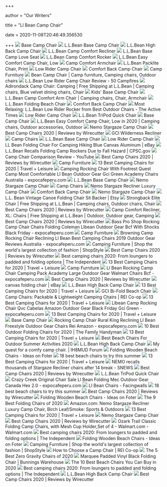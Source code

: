 +++
        
author = "Our Writers"
        
title = "Ll Bean Camp Chair"
        
date = 2020-11-08T20:46:49.356530
        
+++
[ ![](https://cdni.llbean.net/is/image/wim/287388_2608_41?hei=1095&wid=950&resMode=sharp2&defaultImage=llbstage/A0211793_2)](https://cdni.llbean.net/is/image/wim/287388_2608_41?hei=1095&wid=950&resMode=sharp2&defaultImage=llbstage/A0211793_2) Base Camp Chair
[ ![](https://cdni.llbean.net/is/image/wim/501883_890_41?hei=1095&wid=950&resMode=sharp2&defaultImage=llbstage/A0211793_2)](https://cdni.llbean.net/is/image/wim/501883_890_41?hei=1095&wid=950&resMode=sharp2&defaultImage=llbstage/A0211793_2) L.L.Bean Base Camp Chair
[ ![](https://cdni.llbean.net/is/image/wim/302324_0_46?hei=1095&wid=950&resMode=sharp2&defaultImage=llbstage/A0211793_2)](https://cdni.llbean.net/is/image/wim/302324_0_46?hei=1095&wid=950&resMode=sharp2&defaultImage=llbstage/A0211793_2) L.L.Bean High Back Camp Chair
[ ![](https://cdni.llbean.net/is/image/wim/302326_74_41?hei=1095&wid=950&resMode=sharp2&defaultImage=llbstage/A0211793_2)](https://cdni.llbean.net/is/image/wim/302326_74_41?hei=1095&wid=950&resMode=sharp2&defaultImage=llbstage/A0211793_2) L.L.Bean Camp Comfort Recliner
[ ![](https://cdni.llbean.net/is/image/wim/503570_0_47?hei=1095&wid=950&resMode=sharp2&defaultImage=llbstage/A0211793_2)](https://cdni.llbean.net/is/image/wim/503570_0_47?hei=1095&wid=950&resMode=sharp2&defaultImage=llbstage/A0211793_2) L.L.Bean Base Camp Love Seat
[ ![](https://cdni.llbean.net/is/image/wim/287410_2608_41?hei=1095&wid=950&resMode=sharp2&defaultImage=llbstage/A0211793_2)](https://cdni.llbean.net/is/image/wim/287410_2608_41?hei=1095&wid=950&resMode=sharp2&defaultImage=llbstage/A0211793_2) L.L.Bean Camp Comfort Rocker
[ ![](https://cdni.llbean.net/is/image/wim/510662_0_46?hei=1095&wid=950&resMode=sharp2&defaultImage=llbstage/A0211793_2)](https://cdni.llbean.net/is/image/wim/510662_0_46?hei=1095&wid=950&resMode=sharp2&defaultImage=llbstage/A0211793_2) L.L.Bean Easy Comfort Camp Chair, Low
[ ![](https://cdni.llbean.net/is/image/wim/301147_0_44?hei=1095&wid=950&resMode=sharp2&defaultImage=llbstage/A0211793_2)](https://cdni.llbean.net/is/image/wim/301147_0_44?hei=1095&wid=950&resMode=sharp2&defaultImage=llbstage/A0211793_2) Camp Comfort Armchair
[ ![](https://cdni.llbean.net/is/image/wim/506073_39173_41?hei=1095&wid=950&resMode=sharp2&defaultImage=llbstage/A0211793_2)](https://cdni.llbean.net/is/image/wim/506073_39173_41?hei=1095&wid=950&resMode=sharp2&defaultImage=llbstage/A0211793_2) L.L.Bean Packlite Chair, Print
[ ![](https://cdni.llbean.net/is/image/wim/287393_2608_41?hei=1095&wid=950&resMode=sharp2&defaultImage=llbstage/A0211793_2)](https://cdni.llbean.net/is/image/wim/287393_2608_41?hei=1095&wid=950&resMode=sharp2&defaultImage=llbstage/A0211793_2) Low Rider Camp Chair
[ ![](https://cdni.llbean.net/is/image/wim/506327_890_41?hei=1095&wid=950&resMode=sharp2&defaultImage=llbstage/A0211793_2)](https://cdni.llbean.net/is/image/wim/506327_890_41?hei=1095&wid=950&resMode=sharp2&defaultImage=llbstage/A0211793_2) Comfort Back Camp Chair
[ ![](https://cdni.llbean.net/is/image/wim/510669_278_42?wid=262&hei=302&defaultImage=llbprod/A0211793_2&$A0203722$)](https://cdni.llbean.net/is/image/wim/510669_278_42?wid=262&hei=302&defaultImage=llbprod/A0211793_2&$A0203722$) Camp Furniture
[ ![](https://i.pinimg.com/originals/3d/38/72/3d38721957bf636ec9c63a798149d5c0.jpg)](https://i.pinimg.com/originals/3d/38/72/3d38721957bf636ec9c63a798149d5c0.jpg) Bean Camp Chair | Camp furniture, Camping chairs, Outdoor chairs
[ ![](https://50campfires.com/wp-content/uploads/2015/03/LLBeanRiderChair_feature-620x330.jpg)](https://50campfires.com/wp-content/uploads/2015/03/LLBeanRiderChair_feature-620x330.jpg) L.L.Bean Low Rider Camp Chair Review - 50 Campfires
[ ![](https://i.pinimg.com/originals/c2/d4/fa/c2d4fac3738cd1ebf4043ba29880f882.jpg)](https://i.pinimg.com/originals/c2/d4/fa/c2d4fac3738cd1ebf4043ba29880f882.jpg) Adirondack Camp Chair: Camping | Free Shipping at L.L.Bean | Camping chairs,  Blue velvet dining chairs, Chair
[ ![](https://cdni.llbean.net/is/image/wim/287391_6819_41?hei=1095&wid=950&resMode=sharp2&defaultImage=llbstage/A0211793_2)](https://cdni.llbean.net/is/image/wim/287391_6819_41?hei=1095&wid=950&resMode=sharp2&defaultImage=llbstage/A0211793_2) Kids' Base Camp Chair
[ ![](https://i.pinimg.com/originals/92/ce/a2/92cea2f4b8cb5d2d5e95dce9ec994d41.jpg)](https://i.pinimg.com/originals/92/ce/a2/92cea2f4b8cb5d2d5e95dce9ec994d41.jpg) L.L.Bean Camp Comfort Arm Chair | Camping chairs, Chair, Armchair
[ ![](https://cdni.llbean.net/is/image/wim/304542_0_45?hei=1095&wid=950&resMode=sharp2&defaultImage=llbstage/A0211793_2)](https://cdni.llbean.net/is/image/wim/304542_0_45?hei=1095&wid=950&resMode=sharp2&defaultImage=llbstage/A0211793_2) L.L.Bean Folding Beach Chair
[ ![](https://cdni.llbean.net/is/image/wim/506327_0_46?hei=1095&wid=950&resMode=sharp2&defaultImage=llbstage/A0211793_2)](https://cdni.llbean.net/is/image/wim/506327_0_46?hei=1095&wid=950&resMode=sharp2&defaultImage=llbstage/A0211793_2) Comfort Back Camp Chair
[ ![](https://thumbor.thedailymeal.com/TPxJIpFtjiTxR7FrZElR1tmqx68=//https://www.theactivetimes.com/sites/default/files/images/3_llbeanrocker_amazon_ss.png)](https://thumbor.thedailymeal.com/TPxJIpFtjiTxR7FrZElR1tmqx68=//https://www.theactivetimes.com/sites/default/files/images/3_llbeanrocker_amazon_ss.png) Most Relaxing: L.L.Bean Low Rider Rocker from Best Outdoor Chairs - The  Active Times
[ ![](https://cdni.llbean.net/is/image/wim/287393_0_47?hei=1095&wid=950&resMode=sharp2&defaultImage=llbstage/A0211793_2)](https://cdni.llbean.net/is/image/wim/287393_0_47?hei=1095&wid=950&resMode=sharp2&defaultImage=llbstage/A0211793_2) Low Rider Camp Chair
[ ![](https://cdni.llbean.net/is/image/wim/503569_0_45?hei=1095&wid=950&resMode=sharp2&defaultImage=llbstage/A0211793_2)](https://cdni.llbean.net/is/image/wim/503569_0_45?hei=1095&wid=950&resMode=sharp2&defaultImage=llbstage/A0211793_2) L.L.Bean TriPod Quick Chair
[ ![](https://cdni.llbean.net/is/image/wim/287388_0_44?hei=1095&wid=950&resMode=sharp2&defaultImage=llbstage/A0211793_2)](https://cdni.llbean.net/is/image/wim/287388_0_44?hei=1095&wid=950&resMode=sharp2&defaultImage=llbstage/A0211793_2) Base Camp Chair
[ ![](https://i.pinimg.com/474x/1a/65/7a/1a657ae85146e87adbed98fc8b2a7604.jpg)](https://i.pinimg.com/474x/1a/65/7a/1a657ae85146e87adbed98fc8b2a7604.jpg) L.L.Bean Easy Comfort Camp Chair, Low in 2020 | Camping chairs, Outdoor  accessories, Outdoor
[ ![](https://cdni.llbean.net/is/image/wim/510500_49191_41?wid=428&hei=494)](https://cdni.llbean.net/is/image/wim/510500_49191_41?wid=428&hei=494) Nemo Stargaze Camp Chair
[ ![](https://cdn.thewirecutter.com/wp-content/uploads/2017/08/camping-chairs-2x1-fullres-28-600x300.jpg)](https://cdn.thewirecutter.com/wp-content/uploads/2017/08/camping-chairs-2x1-fullres-28-600x300.jpg) Best Camp Chairs 2020 | Reviews by Wirecutter
[ ![](https://cdni.llbean.net/is/image/wim/307470_7979_41?hei=1095&wid=950&resMode=sharp2&defaultImage=llbstage/A0211793_2)](https://cdni.llbean.net/is/image/wim/307470_7979_41?hei=1095&wid=950&resMode=sharp2&defaultImage=llbstage/A0211793_2) GCI Wilderness Recliner
[ ![](https://cdni.llbean.net/is/image/wim/506326_28180_42?wid=262&hei=302&defaultImage=llbprod/A0211793_2&)](https://cdni.llbean.net/is/image/wim/506326_28180_42?wid=262&hei=302&defaultImage=llbprod/A0211793_2&) Camp Chairs
[ ![](https://s7d9.scene7.com/is/image/LLBean/BaseCampChair_s7-AVS?hei=1095&wid=950&resMode=sharp2&defaultImage=llbstage/A0211793_2)](https://s7d9.scene7.com/is/image/LLBean/BaseCampChair_s7-AVS?hei=1095&wid=950&resMode=sharp2&defaultImage=llbstage/A0211793_2) L.L.Bean Base Camp Chair
[ ![](https://cdni.llbean.net/is/image/wim/287393_0_44?hei=1095&wid=950&resMode=sharp2&defaultImage=llbstage/A0211793_2)](https://cdni.llbean.net/is/image/wim/287393_0_44?hei=1095&wid=950&resMode=sharp2&defaultImage=llbstage/A0211793_2) Low Rider Camp Chair
[ ![](https://i.ebayimg.com/images/g/57gAAOSwMDpdnkPj/s-l300.jpg)](https://i.ebayimg.com/images/g/57gAAOSwMDpdnkPj/s-l300.jpg) LL Bean Folding Chair For Camping Hiking Blue Canvas Aluminum | eBay
[ ![](https://www.cpsc.gov/s3fs-public/Recall.2011.11050.11050a.jpg)](https://www.cpsc.gov/s3fs-public/Recall.2011.11050.11050a.jpg) L.L.Bean Recalls Folding Camp Rockers Due to Fall Hazard | CPSC.gov
[ ![](https://i.ytimg.com/vi/vx2ijKH82Qk/maxresdefault.jpg)](https://i.ytimg.com/vi/vx2ijKH82Qk/maxresdefault.jpg) Camp Chair Comparison Review - YouTube
[ ![](https://d1b5h9psu9yexj.cloudfront.net/16125/REI-Camp-Chair---Kids---_20180907-190137_full.jpg)](https://d1b5h9psu9yexj.cloudfront.net/16125/REI-Camp-Chair---Kids---_20180907-190137_full.jpg) Best Camp Chairs 2020 | Reviews by Wirecutter
[ ![](https://cdni.llbean.net/is/image/wim/511232_7979_42?wid=262&hei=302&defaultImage=llbprod/A0211793_2&)](https://cdni.llbean.net/is/image/wim/511232_7979_42?wid=262&hei=302&defaultImage=llbprod/A0211793_2&) Camp Furniture
[ ![](https://imagesvc.meredithcorp.io/v3/mm/image?url=https%3A%2F%2Fstatic.onecms.io%2Fwp-content%2Fuploads%2Fsites%2F28%2F2020%2F05%2F14%2Fpicnic-time-sports-chair-EBAG-CHAIR0520.jpg)](https://imagesvc.meredithcorp.io/v3/mm/image?url=https%3A%2F%2Fstatic.onecms.io%2Fwp-content%2Fuploads%2Fsites%2F28%2F2020%2F05%2F14%2Fpicnic-time-sports-chair-EBAG-CHAIR0520.jpg) 13 Best Camping Chairs for 2020 | Travel + Leisure
[ ![](https://www.expocafeperu.com/w/2019/12/camping-rocking-chair-with-footrest-quest-camp-rocking-chair-most-comfortable-rocking-camp-chair-ll-bean-rocking-camp-chair.jpg)](https://www.expocafeperu.com/w/2019/12/camping-rocking-chair-with-footrest-quest-camp-rocking-chair-most-comfortable-rocking-camp-chair-ll-bean-rocking-camp-chair.jpg) Camping Rocking Chair With Footrest Quest Camp Most Comfortable Ll Bean  Outdoor Gear Gci Green Academy Chairs Australia - expocafeperu.com
[ ![](https://cdni.llbean.net/is/image/wim/501883_0_45?hei=196&wid=170&defaultImage=llbstage/A0211793_2)](https://cdni.llbean.net/is/image/wim/501883_0_45?hei=196&wid=170&defaultImage=llbstage/A0211793_2) L.L.Bean Base Camp Chair
[ ![](https://cdni.llbean.net/is/image/wim/510500_0_48?hei=1095&wid=950&resMode=sharp2&defaultImage=llbstage/A0211793_2)](https://cdni.llbean.net/is/image/wim/510500_0_48?hei=1095&wid=950&resMode=sharp2&defaultImage=llbstage/A0211793_2) Nemo Stargaze Camp Chair
[ ![](https://cdni.llbean.net/is/image/wim/511219_90_42?wid=262&hei=302&defaultImage=llbprod/A0211793_2&)](https://cdni.llbean.net/is/image/wim/511219_90_42?wid=262&hei=302&defaultImage=llbprod/A0211793_2&) Camp Chairs
[ ![](https://cdni.llbean.net/is/image/wim/307469_0_46?hei=1095&wid=950&resMode=sharp2&defaultImage=llbstage/A0211793_2)](https://cdni.llbean.net/is/image/wim/307469_0_46?hei=1095&wid=950&resMode=sharp2&defaultImage=llbstage/A0211793_2) Nemo Stargaze Recliner Luxury Camp Chair
[ ![](https://cdni.llbean.net/is/image/wim/506327_31858_41?wid=428&hei=494)](https://cdni.llbean.net/is/image/wim/506327_31858_41?wid=428&hei=494) Comfort Back Camp Chair
[ ![](https://cdni.llbean.net/is/image/wim/510500_0_44?hei=1095&wid=950&resMode=sharp2&defaultImage=llbstage/A0211793_2)](https://cdni.llbean.net/is/image/wim/510500_0_44?hei=1095&wid=950&resMode=sharp2&defaultImage=llbstage/A0211793_2) Nemo Stargaze Camp Chair
[ ![](https://i.etsystatic.com/16549141/r/il/e1e4f6/1672379495/il_570xN.1672379495_fzkx.jpg)](https://i.etsystatic.com/16549141/r/il/e1e4f6/1672379495/il_570xN.1672379495_fzkx.jpg) L.L. Bean Vintage Canoe Folding Chair Sit Backer | Etsy
[ ![](https://i.pinimg.com/originals/0a/e3/c3/0ae3c3f103d4df594f12052d6922e138.jpg)](https://i.pinimg.com/originals/0a/e3/c3/0ae3c3f103d4df594f12052d6922e138.jpg) Strongback Elite Chair | Free Shipping at L.L.Bean | Camping chairs,  Outdoor chairs, Chair
[ ![](https://cdn.thewirecutter.com/wp-content/uploads/2016/10/outdoor-camping-chairs-renetto-child-lowres-02-300x226.jpg)](https://cdn.thewirecutter.com/wp-content/uploads/2016/10/outdoor-camping-chairs-renetto-child-lowres-02-300x226.jpg) Best Camp Chairs 2020 | Reviews by Wirecutter
[ ![](https://i.pinimg.com/originals/79/c3/94/79c3944bc975b732e89871954bdad015.jpg)](https://i.pinimg.com/originals/79/c3/94/79c3944bc975b732e89871954bdad015.jpg) Camp Comfort Recliner, XL: Chairs | Free Shipping at L.L.Bean | Outdoor,  Outdoor gear, Camping
[ ![](https://d1b5h9psu9yexj.cloudfront.net/16111/GCI-Outdoor-Everywhere-Chair_20190607-202141_full.jpeg)](https://d1b5h9psu9yexj.cloudfront.net/16111/GCI-Outdoor-Everywhere-Chair_20190607-202141_full.jpeg) Best Camp Chairs 2020 | Reviews by Wirecutter
[ ![](https://www.expocafeperu.com/w/2019/12/bass-pro-shop-rocking-camp-chair-rocking-camp-chairs-folding-camp-rocking-chair-coleman-llbean-camp-rocking-chair.jpg)](https://www.expocafeperu.com/w/2019/12/bass-pro-shop-rocking-camp-chair-rocking-camp-chairs-folding-camp-rocking-chair-coleman-llbean-camp-rocking-chair.jpg) Bass Pro Shop Rocking Camp Chair Chairs Folding Coleman Llbean Outdoor Gear  Bcf With Shocks Black Friday - expocafeperu.com
[ ![](https://cdni.llbean.net/is/image/wim/309589_43852_42?wid=262&hei=302&defaultImage=llbprod/A0211793_2&)](https://cdni.llbean.net/is/image/wim/309589_43852_42?wid=262&hei=302&defaultImage=llbprod/A0211793_2&) Camp Furniture
[ ![](https://www.expocafeperu.com/w/2019/12/browning-camp-rocking-chair-reclining-rocking-camp-chair-ll-bean-rocking-camp-chair-best-camping-rocking-chairs-2019.jpg)](https://www.expocafeperu.com/w/2019/12/browning-camp-rocking-chair-reclining-rocking-camp-chair-ll-bean-rocking-camp-chair-best-camping-rocking-chairs-2019.jpg) Browning Camp Rocking Chair Reclining Ll Bean Best Camping Chairs 2019  Outdoor Gear Reviews Australia - expocafeperu.com
[ ![](https://img.shopstyle-cdn.com/sim/bb/ce/bbce99d0912e1c4a2516fe395a8d05f4_xlarge/l-l-bean-base-camp-chair.jpg)](https://img.shopstyle-cdn.com/sim/bb/ce/bbce99d0912e1c4a2516fe395a8d05f4_xlarge/l-l-bean-base-camp-chair.jpg) Camping Furniture | Shop the world's largest collection of fashion |  ShopStyle
[ ![](https://d1b5h9psu9yexj.cloudfront.net/16112/Helinox-Chair-One_20171005-185106_fullsize.jpg)](https://d1b5h9psu9yexj.cloudfront.net/16112/Helinox-Chair-One_20171005-185106_fullsize.jpg) Best Camp Chairs 2020 | Reviews by Wirecutter
[ ![](https://static.independent.co.uk/s3fs-public/thumbnails/image/2020/07/29/10/camping-chairs-.jpg)](https://static.independent.co.uk/s3fs-public/thumbnails/image/2020/07/29/10/camping-chairs-.jpg) Best camping chairs 2020: From loungers to padded and folding options | The  Independent
[ ![](https://imagesvc.meredithcorp.io/v3/mm/image?url=https%3A%2F%2Fstatic.onecms.io%2Fwp-content%2Fuploads%2Fsites%2F28%2F2020%2F05%2F14%2Ffreeport-park-chu-reclining-folding-zero-gravity-chair-WYFR-CHAIR0520.jpg)](https://imagesvc.meredithcorp.io/v3/mm/image?url=https%3A%2F%2Fstatic.onecms.io%2Fwp-content%2Fuploads%2Fsites%2F28%2F2020%2F05%2F14%2Ffreeport-park-chu-reclining-folding-zero-gravity-chair-WYFR-CHAIR0520.jpg) 13 Best Camping Chairs for 2020 | Travel + Leisure
[ ![](https://cdni.llbean.net/is/image/wim/307965_52_42?wid=262&hei=302&defaultImage=llbprod/A0211793_2&)](https://cdni.llbean.net/is/image/wim/307965_52_42?wid=262&hei=302&defaultImage=llbprod/A0211793_2&) Camp Furniture
[ ![](https://www.expocafeperu.com/w/2019/12/ll-bean-rocking-camp-chair-rocking-chair-camping-pack-rocking-camp-chair-academy-large-rocking-camp-chair.jpg)](https://www.expocafeperu.com/w/2019/12/ll-bean-rocking-camp-chair-rocking-chair-camping-pack-rocking-camp-chair-academy-large-rocking-camp-chair.jpg) Ll Bean Rocking Camp Chair Camping Pack Academy Large Outdoor Gear Walmart  Chairs Bcf - expocafeperu.com
[ ![](https://cdn.thewirecutter.com/wp-content/uploads/2019/05/portable-outdoor-chairs-coleman-oversized-quad-chair-with-cooler-lowres-70.jpg)](https://cdn.thewirecutter.com/wp-content/uploads/2019/05/portable-outdoor-chairs-coleman-oversized-quad-chair-with-cooler-lowres-70.jpg) Best Camp Chairs 2020 | Reviews by Wirecutter
[ ![](https://i.ebayimg.com/thumbs/images/g/RnsAAOSwDG1dnkSR/s-l225.jpg)](https://i.ebayimg.com/thumbs/images/g/RnsAAOSwDG1dnkSR/s-l225.jpg) canvas folding chair | eBay
[ ![](https://cdni.llbean.net/is/image/wim/302324_0_44?hei=1095&wid=950&resMode=sharp2&defaultImage=llbstage/A0211793_2)](https://cdni.llbean.net/is/image/wim/302324_0_44?hei=1095&wid=950&resMode=sharp2&defaultImage=llbstage/A0211793_2) L.L.Bean High Back Camp Chair
[ ![](https://imagesvc.meredithcorp.io/v3/mm/image?q=85&c=sc&poi=face&w=1500&h=1500&url=https%3A%2F%2Fstatic.onecms.io%2Fwp-content%2Fuploads%2Fsites%2F28%2F2020%2F06%2F02%2Fkelty-low-loveseat-camping-chair-AMZN-CHAIR0620.jpg)](https://imagesvc.meredithcorp.io/v3/mm/image?q=85&c=sc&poi=face&w=1500&h=1500&url=https%3A%2F%2Fstatic.onecms.io%2Fwp-content%2Fuploads%2Fsites%2F28%2F2020%2F06%2F02%2Fkelty-low-loveseat-camping-chair-AMZN-CHAIR0620.jpg) 13 Best Camping Chairs for 2020 | Travel + Leisure
[ ![](https://cdni.llbean.net/is/image/wim/301642_43852_41?hei=1095&wid=950&resMode=sharp2&defaultImage=llbstage/A0211793_2)](https://cdni.llbean.net/is/image/wim/301642_43852_41?hei=1095&wid=950&resMode=sharp2&defaultImage=llbstage/A0211793_2) GCI Bi-Fold Beach Chair
[ ![](https://www.rei.com/media/product/164383)](https://www.rei.com/media/product/164383) Camp Chairs: Packable & Lightweight Camping Chairs | REI Co-op
[ ![](https://imagesvc.meredithcorp.io/v3/mm/image?url=https%3A%2F%2Fstatic.onecms.io%2Fwp-content%2Fuploads%2Fsites%2F28%2F2020%2F06%2F02%2Fcore-equipment-folding-oversized-padded-moon-round-saucer-chair-AMZN-CHAIR0620.jpg)](https://imagesvc.meredithcorp.io/v3/mm/image?url=https%3A%2F%2Fstatic.onecms.io%2Fwp-content%2Fuploads%2Fsites%2F28%2F2020%2F06%2F02%2Fcore-equipment-folding-oversized-padded-moon-round-saucer-chair-AMZN-CHAIR0620.jpg) 13 Best Camping Chairs for 2020 | Travel + Leisure
[ ![](https://www.expocafeperu.com/w/2019/12/llbean-camp-rocking-chair-qvc-rocking-camp-chair-rocking-camp-chair-cabelas-rocking-camp-chair-amazon-1092x1092.jpg)](https://www.expocafeperu.com/w/2019/12/llbean-camp-rocking-chair-qvc-rocking-camp-chair-rocking-camp-chair-cabelas-rocking-camp-chair-amazon-1092x1092.jpg) Llbean Camp Rocking Chair Qvc Cabelas Amazon Outdoor Gear Black Friday Gci  Green - expocafeperu.com
[ ![](https://imagesvc.meredithcorp.io/v3/mm/image?url=https%3A%2F%2Fstatic.onecms.io%2Fwp-content%2Fuploads%2Fsites%2F28%2F2020%2F06%2F02%2Falps-mountaineering-king-kong-chair-AMZN-CHAIR0620.jpg)](https://imagesvc.meredithcorp.io/v3/mm/image?url=https%3A%2F%2Fstatic.onecms.io%2Fwp-content%2Fuploads%2Fsites%2F28%2F2020%2F06%2F02%2Falps-mountaineering-king-kong-chair-AMZN-CHAIR0620.jpg) 13 Best Camping Chairs for 2020 | Travel + Leisure
[ ![](https://cdni.llbean.net/is/image/wim/287388_0_45?hei=1095&wid=950&resMode=sharp2&defaultImage=llbstage/A0211793_2)](https://cdni.llbean.net/is/image/wim/287388_0_45?hei=1095&wid=950&resMode=sharp2&defaultImage=llbstage/A0211793_2) Base Camp Chair
[ ![](https://www.expocafeperu.com/w/2019/12/rocking-camp-chair-rural-king-reclining-rocking-camp-chair-ll-bean-rocking-camp-chair-freestyle-rocking-camp-chair.jpg)](https://www.expocafeperu.com/w/2019/12/rocking-camp-chair-rural-king-reclining-rocking-camp-chair-ll-bean-rocking-camp-chair-freestyle-rocking-camp-chair.jpg) Rocking Camp Chair Rural King Reclining Ll Bean Freestyle Outdoor Gear  Chairs Rei Amazon - expocafeperu.com
[ ![](https://www.familyhandyman.com/wp-content/uploads/2020/08/chair-232731_0_46.jpg)](https://www.familyhandyman.com/wp-content/uploads/2020/08/chair-232731_0_46.jpg) 10 Best Outdoor Folding Chairs for 2020 | The Family Handyman
[ ![](https://imagesvc.meredithcorp.io/v3/mm/image?q=85&c=sc&poi=face&w=1500&h=1500&url=https%3A%2F%2Fstatic.onecms.io%2Fwp-content%2Fuploads%2Fsites%2F28%2F2020%2F05%2F14%2Fchaheati-usb-heated-camp-chair-KHLS-CHAIR0520.jpg)](https://imagesvc.meredithcorp.io/v3/mm/image?q=85&c=sc&poi=face&w=1500&h=1500&url=https%3A%2F%2Fstatic.onecms.io%2Fwp-content%2Fuploads%2Fsites%2F28%2F2020%2F05%2F14%2Fchaheati-usb-heated-camp-chair-KHLS-CHAIR0520.jpg) 13 Best Camping Chairs for 2020 | Travel + Leisure
[ ![](https://www.refinery29.com/images/9868704.png)](https://www.refinery29.com/images/9868704.png) Best Beach Chairs For Outdoor Summer Activities 2020
[ ![](https://cdni.llbean.net/is/image/wim/302324_0_45?hei=1095&wid=950&resMode=sharp2&defaultImage=llbstage/A0211793_2)](https://cdni.llbean.net/is/image/wim/302324_0_45?hei=1095&wid=950&resMode=sharp2&defaultImage=llbstage/A0211793_2) L.L.Bean High Back Camp Chair
[ ![](https://forum.ih8mud.com/attachments/alps-chair-jpg.1465661/)](https://forum.ih8mud.com/attachments/alps-chair-jpg.1465661/) My quest for a comfy camp chair. | IH8MUD Forum
[ ![](https://foter.com/photos/236/folding-wooden-beach-chairs-1.jpg?s=ts3)](https://foter.com/photos/236/folding-wooden-beach-chairs-1.jpg?s=ts3) Folding Wooden Beach Chairs - Ideas on Foter
[ ![](https://media4.s-nbcnews.com/j/newscms/2020_24/1578082/41mwqrtowal-5edfb3d30712b_f7d42e637f996a2476722580f7b3a5f0.fit-720w.jpg)](https://media4.s-nbcnews.com/j/newscms/2020_24/1578082/41mwqrtowal-5edfb3d30712b_f7d42e637f996a2476722580f7b3a5f0.fit-720w.jpg) 18 best beach chairs to try this summer
[ ![](https://imagesvc.meredithcorp.io/v3/mm/image?url=https%3A%2F%2Fstatic.onecms.io%2Fwp-content%2Fuploads%2Fsites%2F28%2F2020%2F05%2F14%2Fkelsyus-backpack-beach-camping-folding-lawn-chair-TRGT-CHAIR0520.jpg)](https://imagesvc.meredithcorp.io/v3/mm/image?url=https%3A%2F%2Fstatic.onecms.io%2Fwp-content%2Fuploads%2Fsites%2F28%2F2020%2F05%2F14%2Fkelsyus-backpack-beach-camping-folding-lawn-chair-TRGT-CHAIR0520.jpg) 13 Best Camping Chairs for 2020 | Travel + Leisure
[ ![](https://www.snewsnet.com/.image/t_share/MTU3NTkwMjQxNTU1Nzg1NjEx/stargazer-recliner.png)](https://www.snewsnet.com/.image/t_share/MTU3NTkwMjQxNTU1Nzg1NjEx/stargazer-recliner.png) NEMO recalls thousands of Stargaze Recliner chairs after 14 break - SNEWS
[ ![](https://cdn.thewirecutter.com/wp-content/uploads/2016/10/outdoor-camping-chairs-gci-everywhere-chair-reclining-lowres-63-570x380.jpg)](https://cdn.thewirecutter.com/wp-content/uploads/2016/10/outdoor-camping-chairs-gci-everywhere-chair-reclining-lowres-63-570x380.jpg) Best Camp Chairs 2020 | Reviews by Wirecutter
[ ![](https://cdni.llbean.net/is/image/wim/503569_0_44?hei=196&wid=170&defaultImage=llbstage/A0211793_2)](https://cdni.llbean.net/is/image/wim/503569_0_44?hei=196&wid=170&defaultImage=llbstage/A0211793_2) L.L.Bean TriPod Quick Chair
[ ![](https://www.expocafeperu.com/w/2019/12/crazy-creek-original-chair-sale-ll-bean-crazy-creek-chair-crazy-creek-folding-chair-crazy-creek-chair-mec.jpg)](https://www.expocafeperu.com/w/2019/12/crazy-creek-original-chair-sale-ll-bean-crazy-creek-chair-crazy-creek-folding-chair-crazy-creek-chair-mec.jpg) Crazy Creek Original Chair Sale Ll Bean Folding Mec Outdoor Gear Canada Hex  2.0 - expocafeperu.com
[ ![](https://i0.wp.com/i.pinimg.com/736x/ca/cf/e1/cacfe174613faea2e4d72b2871b78975--chairs-for-kids-camp-chairs.jpg)](https://i0.wp.com/i.pinimg.com/736x/ca/cf/e1/cacfe174613faea2e4d72b2871b78975--chairs-for-kids-camp-chairs.jpg) Ll Bean Chairs - Facingwalls
[ ![](https://media2.s-nbcnews.com/i/newscms/2020_30/1593885/screen_shot_2020-07-24_at_2-19-37_pm_240d080db99b546aa27865b71aaecf2b.png)](https://media2.s-nbcnews.com/i/newscms/2020_30/1593885/screen_shot_2020-07-24_at_2-19-37_pm_240d080db99b546aa27865b71aaecf2b.png) 18 best beach chairs to try this summer
[ ![](https://d1b5h9psu9yexj.cloudfront.net/16110/Renetto-Original-Canopy-Chair_20180703-140046_full.png)](https://d1b5h9psu9yexj.cloudfront.net/16110/Renetto-Original-Canopy-Chair_20180703-140046_full.png) Best Camp Chairs 2020 | Reviews by Wirecutter
[ ![](https://foter.com/photos/266/beach-chair-solid-wood-lounge-lawn-chair-portable-stylish-fabric-design-new.jpg?s=ts3)](https://foter.com/photos/266/beach-chair-solid-wood-lounge-lawn-chair-portable-stylish-fabric-design-new.jpg?s=ts3) Folding Wooden Beach Chairs - Ideas on Foter
[ ![](https://www.thespruce.com/thmb/r3bf0rqgY799v_DIBuICLDH_ll4=/1209x907/smart/filters:no_upscale()/LifetimeCommercialGradeFoldingChairs-2f88f5f8c83342db92e427daf33baa4c.jpg)](https://www.thespruce.com/thmb/r3bf0rqgY799v_DIBuICLDH_ll4=/1209x907/smart/filters:no_upscale()/LifetimeCommercialGradeFoldingChairs-2f88f5f8c83342db92e427daf33baa4c.jpg) The 9 Best Folding Chairs of 2020
[ ![](https://images-na.ssl-images-amazon.com/images/I/414KLLK6BXL._AC_UL320_SR254,320_.jpg)](https://images-na.ssl-images-amazon.com/images/I/414KLLK6BXL._AC_UL320_SR254,320_.jpg) Amazon.com: Nemo Stargaze Recliner Luxury Camp Chair, Birch Leaf/Smoke:  Sports & Outdoors
[ ![](https://imagesvc.meredithcorp.io/v3/mm/image?q=85&c=sc&poi=face&w=1500&h=1500&url=https%3A%2F%2Fstatic.onecms.io%2Fwp-content%2Fuploads%2Fsites%2F28%2F2020%2F06%2F02%2Fhelinox-chair-one-original-lightweight-compact-collapsible-camping-chair-AMZN-CHAIR0620.jpg)](https://imagesvc.meredithcorp.io/v3/mm/image?q=85&c=sc&poi=face&w=1500&h=1500&url=https%3A%2F%2Fstatic.onecms.io%2Fwp-content%2Fuploads%2Fsites%2F28%2F2020%2F06%2F02%2Fhelinox-chair-one-original-lightweight-compact-collapsible-camping-chair-AMZN-CHAIR0620.jpg) 13 Best Camping Chairs for 2020 | Travel + Leisure
[ ![](https://cdni.llbean.net/is/image/wim/510500_0_45?hei=1095&wid=950&resMode=sharp2&defaultImage=llbstage/A0211793_2)](https://cdni.llbean.net/is/image/wim/510500_0_45?hei=1095&wid=950&resMode=sharp2&defaultImage=llbstage/A0211793_2) Nemo Stargaze Camp Chair
[ ![](https://d1b5h9psu9yexj.cloudfront.net/16109/Coleman-Oversized-Quad-Chair-With-Cooler_20180222-195252_full.jpg)](https://d1b5h9psu9yexj.cloudfront.net/16109/Coleman-Oversized-Quad-Chair-With-Cooler_20180222-195252_full.jpg) Best Camp Chairs 2020 | Reviews by Wirecutter
[ ![](https://i5.walmartimages.com/asr/0b72bb38-6a55-42e1-a3e9-a821fea94c25_1.bc82ade3e97b3675cbd9624a2b7ae68b.jpeg?odnWidth=612&odnHeight=612&odnBg=ffffff)](https://i5.walmartimages.com/asr/0b72bb38-6a55-42e1-a3e9-a821fea94c25_1.bc82ade3e97b3675cbd9624a2b7ae68b.jpeg?odnWidth=612&odnHeight=612&odnBg=ffffff) Ozark Trail Classic Folding Camp Chairs, with Mesh Cup Holder,Set of 4 -  Walmart.com - Walmart.com
[ ![](https://static.independent.co.uk/s3fs-public/thumbnails/image/2020/07/29/09/quechua-chair-.jpg?width=982&height=726)](https://static.independent.co.uk/s3fs-public/thumbnails/image/2020/07/29/09/quechua-chair-.jpg?width=982&height=726) Best camping chairs 2020: From loungers to padded and folding options | The  Independent
[ ![](https://foter.com/photos/236/vintage-wood-and-canvas-folding-beach.jpg?s=ts3)](https://foter.com/photos/236/vintage-wood-and-canvas-folding-beach.jpg?s=ts3) Folding Wooden Beach Chairs - Ideas on Foter
[ ![](https://img.shopstyle-cdn.com/sim/c8/de/c8dec1c162783c1b0e3e02226ce1ab88_xlarge/l-l-bean-easy-comfort-camp-chair.jpg)](https://img.shopstyle-cdn.com/sim/c8/de/c8dec1c162783c1b0e3e02226ce1ab88_xlarge/l-l-bean-easy-comfort-camp-chair.jpg) Camping Furniture | Shop the world's largest collection of fashion |  ShopStyle
[ ![](https://www.rei.com/dam/camping_chair_styles.jpg)](https://www.rei.com/dam/camping_chair_styles.jpg) How to Choose a Camp Chair | REI Co-op
[ ![](https://www.thespruce.com/thmb/WM9iGkpxxnHbalMQZRj8d-8XJDY=/800x600/smart/filters:no_upscale()/DidcotRecliningFoldingZeroGravityChairwithCushion-e722eed3ed5c452e9246c28b68a6c98a.jpg)](https://www.thespruce.com/thmb/WM9iGkpxxnHbalMQZRj8d-8XJDY=/800x600/smart/filters:no_upscale()/DidcotRecliningFoldingZeroGravityChairwithCushion-e722eed3ed5c452e9246c28b68a6c98a.jpg) The 5 Best Zero Gravity Chairs of 2020
[ ![](https://media.bunnings.com.au/Product-384x384/6ddd1e3b-8e40-4c30-8cad-44c84af3af0c.jpg)](https://media.bunnings.com.au/Product-384x384/6ddd1e3b-8e40-4c30-8cad-44c84af3af0c.jpg) Marquee Padded Vinyl Black Folding Chair | Bunnings Warehouse
[ ![](http://www.sx-z.com/wp-content/uploads/the-10-best-beach-chairs-you-can-buy-in-2020-1.jpg)](http://www.sx-z.com/wp-content/uploads/the-10-best-beach-chairs-you-can-buy-in-2020-1.jpg) The 10 Best Beach Chairs You Can Buy in 2020
[ ![](https://static.independent.co.uk/s3fs-public/thumbnails/image/2020/07/29/09/vango-entwine-.jpg?width=982&height=726)](https://static.independent.co.uk/s3fs-public/thumbnails/image/2020/07/29/09/vango-entwine-.jpg?width=982&height=726) Best camping chairs 2020: From loungers to padded and folding options | The  Independent
[ ![](https://cdni.llbean.net/is/image/wim/302324_0_47?hei=1095&wid=950&resMode=sharp2&defaultImage=llbstage/A0211793_2)](https://cdni.llbean.net/is/image/wim/302324_0_47?hei=1095&wid=950&resMode=sharp2&defaultImage=llbstage/A0211793_2) L.L.Bean High Back Camp Chair
[ ![](https://cdn.thewirecutter.com/wp-content/uploads/2016/10/outdoor-camping-chairs-gci-everywhere-chair-lowres-59.jpg)](https://cdn.thewirecutter.com/wp-content/uploads/2016/10/outdoor-camping-chairs-gci-everywhere-chair-lowres-59.jpg) Best Camp Chairs 2020 | Reviews by Wirecutter
